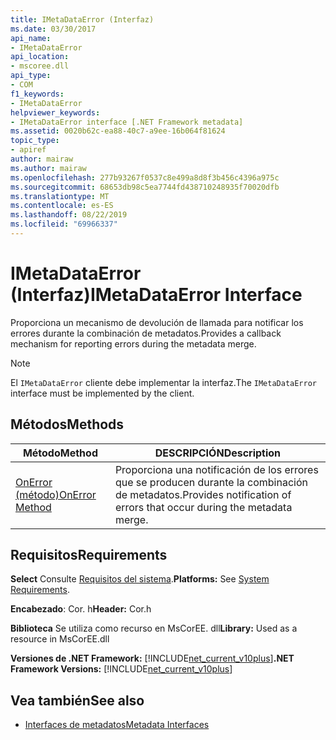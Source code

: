 ```yaml
---
title: IMetaDataError (Interfaz)
ms.date: 03/30/2017
api_name:
- IMetaDataError
api_location:
- mscoree.dll
api_type:
- COM
f1_keywords:
- IMetaDataError
helpviewer_keywords:
- IMetaDataError interface [.NET Framework metadata]
ms.assetid: 0020b62c-ea88-40c7-a9ee-16b064f81624
topic_type:
- apiref
author: mairaw
ms.author: mairaw
ms.openlocfilehash: 277b93267f0537c8e499a8d8f3b456c4396a975c
ms.sourcegitcommit: 68653db98c5ea7744fd438710248935f70020dfb
ms.translationtype: MT
ms.contentlocale: es-ES
ms.lasthandoff: 08/22/2019
ms.locfileid: "69966337"
---
```

# <a name="imetadataerror-interface"></a><span data-ttu-id="a4f44-102">IMetaDataError (Interfaz)</span><span class="sxs-lookup"><span data-stu-id="a4f44-102">IMetaDataError Interface</span></span>
<span data-ttu-id="a4f44-103">Proporciona un mecanismo de devolución de llamada para notificar los errores durante la combinación de metadatos.</span><span class="sxs-lookup"><span data-stu-id="a4f44-103">Provides a callback mechanism for reporting errors during the metadata merge.</span></span>  
  
> [!NOTE]
> <span data-ttu-id="a4f44-104">El `IMetaDataError` cliente debe implementar la interfaz.</span><span class="sxs-lookup"><span data-stu-id="a4f44-104">The `IMetaDataError` interface must be implemented by the client.</span></span>  
  
## <a name="methods"></a><span data-ttu-id="a4f44-105">Métodos</span><span class="sxs-lookup"><span data-stu-id="a4f44-105">Methods</span></span>  
  
|<span data-ttu-id="a4f44-106">Método</span><span class="sxs-lookup"><span data-stu-id="a4f44-106">Method</span></span>|<span data-ttu-id="a4f44-107">DESCRIPCIÓN</span><span class="sxs-lookup"><span data-stu-id="a4f44-107">Description</span></span>|  
|------------|-----------------|  
|[<span data-ttu-id="a4f44-108">OnError (método)</span><span class="sxs-lookup"><span data-stu-id="a4f44-108">OnError Method</span></span>](../../../../docs/framework/unmanaged-api/metadata/imetadataerror-onerror-method.md)|<span data-ttu-id="a4f44-109">Proporciona una notificación de los errores que se producen durante la combinación de metadatos.</span><span class="sxs-lookup"><span data-stu-id="a4f44-109">Provides notification of errors that occur during the metadata merge.</span></span>|  
  
## <a name="requirements"></a><span data-ttu-id="a4f44-110">Requisitos</span><span class="sxs-lookup"><span data-stu-id="a4f44-110">Requirements</span></span>  
 <span data-ttu-id="a4f44-111">**Select** Consulte [Requisitos del sistema](../../../../docs/framework/get-started/system-requirements.md).</span><span class="sxs-lookup"><span data-stu-id="a4f44-111">**Platforms:** See [System Requirements](../../../../docs/framework/get-started/system-requirements.md).</span></span>  
  
 <span data-ttu-id="a4f44-112">**Encabezado**: Cor. h</span><span class="sxs-lookup"><span data-stu-id="a4f44-112">**Header:** Cor.h</span></span>  
  
 <span data-ttu-id="a4f44-113">**Biblioteca** Se utiliza como recurso en MsCorEE. dll</span><span class="sxs-lookup"><span data-stu-id="a4f44-113">**Library:** Used as a resource in MsCorEE.dll</span></span>  
  
 <span data-ttu-id="a4f44-114">**Versiones de .NET Framework:** [!INCLUDE[net_current_v10plus](../../../../includes/net-current-v10plus-md.md)]</span><span class="sxs-lookup"><span data-stu-id="a4f44-114">**.NET Framework Versions:** [!INCLUDE[net_current_v10plus](../../../../includes/net-current-v10plus-md.md)]</span></span>  
  
## <a name="see-also"></a><span data-ttu-id="a4f44-115">Vea también</span><span class="sxs-lookup"><span data-stu-id="a4f44-115">See also</span></span>

- [<span data-ttu-id="a4f44-116">Interfaces de metadatos</span><span class="sxs-lookup"><span data-stu-id="a4f44-116">Metadata Interfaces</span></span>](../../../../docs/framework/unmanaged-api/metadata/metadata-interfaces.md)
